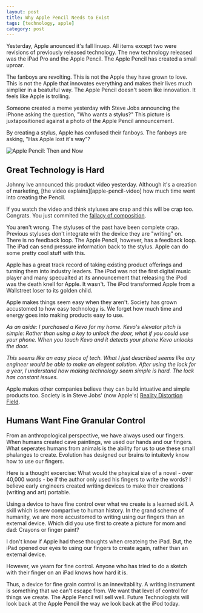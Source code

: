 ```yaml
---
layout: post
title: Why Apple Pencil Needs to Exist
tags: [technology, apple]
category: post
---
```


Yesterday, Apple anounced it's fall linuep. All items except two were revisions of previously released technology. The new technology released was the iPad Pro and the Apple Pencil. The Apple Pencil has created a small uproar.

The fanboys are revolting. This is not the Apple they have grown to love. This is not the Apple that innovates everything and makes their lives much simplier in a beatuiful way. The Apple Pencil doesn't seem like innovation. It feels like Apple is trolling.

Someone created a meme yesterday with Steve Jobs announcing the iPhone asking the question, "Who wants a stylus?" This picture is juxtapositioned against a photo of the Apple Pencil announcement.

By creating a stylus, Apple has confused their fanboys. The fanboys are asking, "Has Apple lost it's way"?

![Apple Pencil: Then and Now](https://i.imgur.com/FTBUEXF.png)

## Great Technology is Hard

Johnny Ive announced this product video yesterday. Although it's a creation of marketing, [the video explains][apple-pencil-video] how much time went into creating the Pencil.

If you watch the video and think styluses are crap and this will be crap too. Congrats. You just commited the [fallacy of composition][fallacy of composition].

You aren't wrong. The styluses of the past have been complete crap. Previous styluses don't integrate with the device they are "writing" on. There is no feedback loop. The Apple Pencil, however, has a feedback loop. The iPad can send pressure information back to the stylus. Apple can do some pretty cool stuff with this.

Apple has a great track record of taking existing product offerings and turning them into industry leaders. The iPod was not the first digital music player and many specualted at its announcement that releasing the iPod was the death knell for Apple. It wasn't. The iPod transformed Apple from a Wallstreet loser to its golden child.

Apple makes things seem easy when they aren't. Society has grown accustomed to how easy technology is. We forget how much time and energy goes into making products easy to use.

*As an aside: I purchased a Kevo for my home. Kevo's elevator pitch is simple: Rather than using a key to unlock the door, what if you could use your phone. When you touch Kevo and it detects your phone Kevo unlocks the door.*

*This seems like an easy piece of tech. What I just described seems like any engineer would be able to make an elegent solution. After using the lock for a year, I understand how making technology seem simple is hard. The lock has constant issues.*

Apple makes other companies believe they can build intuative and simple products too. Society is in Steve Jobs' (now Apple's) [Reality Distortion Field][reality distortation field].

## Humans Want Fine Granular Control

From an anthropological perspective, we have always used our fingers. When humans created cave paintings, we used our hands and our fingers. What seperates humans from animals is the ability for us to use these small phalanges to create. Evolution has designed our brains to intuitevly know how to use our fingers.

Here is a thought excercise: What would the phsyical size of a novel - over 40,000 words - be if the author only used his fingers to write the words? I believe early engineers created writing devices to make their creations (writing and art) portable.

Using a device to have fine control over what we create is a learned skill. A skill which is new compartive to human history. In the grand scheme of humanity, we are more accustomed to writing using our fingers than an external device. Which did you use first to create a picture for mom and dad: Crayons or finger paint?

I don't know if Apple had these thoughts when createing the iPad. But, the iPad opened our eyes to using our fingers to create again, rather than an external device.

However, we yearn for fine control. Anyone who has tried to do a sketch with their finger on an iPad knows how hard it is.

Thus, a device for fine grain control is an innevitablilty. A writing instrument is something that we can't escape from. We want that level of control for things we create. The Apple Pencil will sell well. Future Technologists will look back at the Apple Pencil the way we look back at the iPod today.


[reality distortation field]: http://www.folklore.org/StoryView.py?project=Macintosh&story=Reality_Distortion_Field.txt
[fallacy of composition]: https://en.wikipedia.org/wiki/Fallacy_of_composition
[apple pencil video]: http://www.polygon.com/2015/9/9/9295989/ipad-stylus-apple-pencil-video-action-how-use-drawing